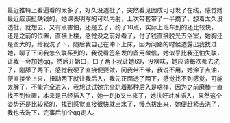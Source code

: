 最近推特上看逼看的太多了，好久没透批了，突然看见固戍可可发了在线，感觉她最近应该挺缺钱的，她课表明写的可以内射，上次带套带了一半摘了，想着太久没透批，就想去，又有点害怕，还是去了，约了10点，实际上班车到的还比较快，还是之前的位置，直接上楼，感觉没之前好看了，付了钱直接脱光去浴室，她胸还是蛮大的，给我洗了下，随后我自己在冲下上床，因为问路的时候透露出我找过她，聊了下问我怎么联系到的，我说看签名发的备用微信，她似乎比我还怕失联，让我一会加她qq，然后开始口，口了两下我让她69，没啥味，她应该每次都去洗了，刚舔了两下，感觉我硬了直接便要做，问我带不带，我说不用，她涂了点油，便直接坐上来，扭动两下就让我后入，我先正面透了两下，感觉找不到感觉，可能太胖了，不能完全进入，我想试试她完全趴着那种后入是啥样，因为之前磨棒一直找不到位置，本来是已经插入了，她一趴jb又出来了，她扶好对准插入，果然这个姿势还是比较紧的，找到感觉直接很快就出水了，慢点拔出来，她便赶紧去洗了，我也去洗下，完事后加个qq走人。